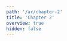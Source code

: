 ```yaml
---
path: '/ar/chapter-2'
title: 'Chapter 2'
overview: true
hidden: false
---
```


<pages-in-this-section></pages-in-this-section>

<exercises-in-this-section></exercises-in-this-section>
